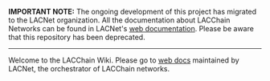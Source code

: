 **IMPORTANT NOTE:** The ongoing development of this project has migrated to the LACNet organization. All the documentation about LACChain Networks can be found in LACNet's [web documentation](https://lacnet.lacchain.net/documentation/). Please be aware that this repository has been deprecated.

---

Welcome to the LACChain Wiki. Please go to [web docs](https://lacnet.lacchain.net/documentation/) maintained by LACNet, the orchestrator of LACChain networks.
